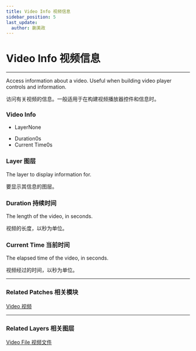 ```yaml
---
title: Video Info 视频信息
sidebar_position: 5
last_update:
  author: 蒯美政
---
```


# Video Info 视频信息

---

Access information about a video. Useful when building video player controls and information.

访问有关视频的信息。一般适用于在构建视频播放器控件和信息时。

<div className="patch-container">
    <div className="patch processor">
        <h3>Video Info</h3>
        <ul className="inputs">
            <li>Layer<span>None</span></li>
        </ul>
        <ul className="outputs">
            <li>Duration<span>0s</span></li>
            <li>Current Time<span>0s</span></li>
        </ul>
    </div>
</div>

### Layer 图层

The layer to display information for.

要显示其信息的图层。

### Duration 持续时间

The length of the video, in seconds.

视频的长度，以秒为单位。

### Current Time 当前时间

The elapsed time of the video, in seconds.

视频经过的时间，以秒为单位。

---

### Related Patches 相关模块

[Video 视频](./Video.md)

---

### Related Layers 相关图层

[Video File 视频文件](./../Layer/Video%20File.md)
